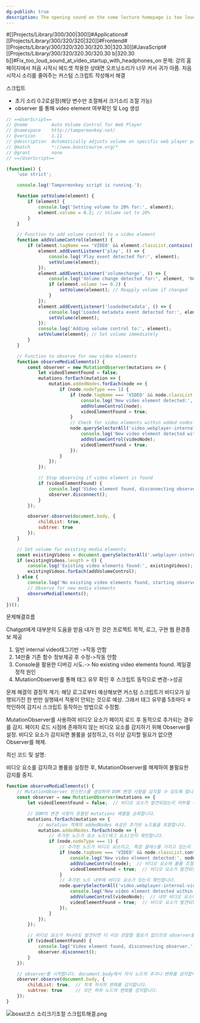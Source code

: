 ```yaml
---
dg-publish: true
description: The opening sound on the some lecture homepage is too loud and hurts my ears when I wear a headset. I wrote a custom script to reduce the sound on the first startup.
---
```

#[[Projects/Library/300/300\|300]]#Applications#[[Projects/Library/300/320/320\|320]]#Frontend#[[Projects/Library/300/320/320.30/320.30\|320.30]]#JavaScript#[[Projects/Library/300/320/320.30/320.30 b\|320.30 b]]#Fix_too_loud_sound_at_video_startup_with_headphones_on
문제: 강의 홈페이지에서 처음 시작시 헤드셋 착용한 상태면 오프닝소리가 너무 커서 귀가 아픔.
처음 시작시 소리를 줄여주는 커스텀 스크립트 작성해서 해결


스크립트
- 초기 소리 0.2로설정(해당 변수만 조절해서  크기소리 조절 가능)
- observer 를 통해 video element 여부확인 및 Log  생성
``` js
// ==UserScript==
// @name         Auto Volume Control for Web Player
// @namespace    http://tampermonkey.net/
// @version      1.11
// @description  Automatically adjusts volume on specific web player pages.
// @match        *://www.boostcourse.org/*
// @grant        none
// ==/UserScript==

(function() {
    'use strict';

    console.log('Tampermonkey script is running.');

    function setVolume(element) {
        if (element) {
            console.log('Setting volume to 20% for:', element);
            element.volume = 0.2; // Volume set to 20%
        }
    }

    // Function to add volume control to a video element
    function addVolumeControl(element) {
        if (element.tagName === 'VIDEO' && element.classList.contains('webplayer-internal-video')) {
            element.addEventListener('play', () => {
                console.log('Play event detected for:', element);
                setVolume(element);
            });
            element.addEventListener('volumechange', () => {
                console.log('Volume change detected for:', element, 'New volume:', element.volume);
                if (element.volume !== 0.2) {
                    setVolume(element); // Reapply volume if changed
                }
            });
            element.addEventListener('loadedmetadata', () => {
                console.log('Loaded metadata event detected for:', element);
                setVolume(element);
            });
            console.log('Adding volume control to:', element);
            setVolume(element); // Set volume immediately
        }
    }

    // Function to observe for new video elements
    function observeMediaElements() {
        const observer = new MutationObserver(mutations => {
            let videoElementFound = false;
            mutations.forEach(mutation => {
                mutation.addedNodes.forEach(node => {
                    if (node.nodeType === 1) {
                        if (node.tagName === 'VIDEO' && node.classList.contains('webplayer-internal-video')) {
                            console.log('New video element detected:', node);
                            addVolumeControl(node);
                            videoElementFound = true;
                        }
                        // Check for video elements within added nodes
                        node.querySelectorAll('video.webplayer-internal-video').forEach(videoNode => {
                            console.log('New video element detected within node:', videoNode);
                            addVolumeControl(videoNode);
                            videoElementFound = true;
                        });
                    }
                });
            });

            // Stop observing if video element is found
            if (videoElementFound) {
                console.log('Video element found, disconnecting observer.');
                observer.disconnect();
            }
        });

        observer.observe(document.body, {
            childList: true,
            subtree: true
        });
    }

    // Set volume for existing media elements
    const existingVideos = document.querySelectorAll('.webplayer-internal-video');
    if (existingVideos.length > 0) {
        console.log('Existing video elements found:', existingVideos);
        existingVideos.forEach(addVolumeControl);
    } else {
        console.log('No existing video elements found, starting observer.');
        // Observe for new media elements
        observeMediaElements();
    }
})();

```




문제해결흐름

Chatgpt에게 대부분의 도움을 받음 내가 한 것은 프로젝트 목적, 로그, 구현 웹 환경종보 제공

1. 일반 internal video태그기반 ->작동 안함
2. 14만줄 기존 함수 정보제공 후 수정->작동 안함
3. Console을 활용한 디버깅 시도.-> No existing video elements found. 제일결정적 원인
4. MutationObserver를 통해 태그 유무 확인 후 스크립트 동작으로 변경->성공

문제 해결의 결정적 계기:
해당 로그로부터 예상해보면 커스텀 스크립트가 비디오가 실행되기전 한 번만 실행돼서 적용이 안되는 것으로 예상. 그래서 태그 유무를 5초마다 ㅎ학인하여 감지시 스크립트 동작하는 방법으로 수정함.

MutationObserver를 사용하여 비디오 요소가 페이지 로드 후 동적으로 추가되는 경우를 감지.
페이지 로드 시점에 존재하지 않는 비디오 요소를 감지하기 위해 Observer를 설정.
비디오 요소가 감지되면 볼륨을 설정하고, 더 이상 감지할 필요가 없으면 Observer를 해제.

최신 코드 및 설명:

비디오 요소를 감지하고 볼륨을 설정한 후, MutationObserver를 해제하여 불필요한 감지를 중지.
``` js
function observeMediaElements() {
    // MutationObserver 인스턴스를 생성하여 DOM 변경 사항을 감지할 수 있도록 합니다.
    const observer = new MutationObserver(mutations => {
        let videoElementFound = false;  // 비디오 요소가 발견되었는지 여부를 추적하기 위한 변수입니다.

        // DOM의 변경 사항이 포함된 mutations 배열을 순회합니다.
        mutations.forEach(mutation => {
            // mutation 객체의 addedNodes 속성은 추가된 노드들을 포함합니다.
            mutation.addedNodes.forEach(node => {
                // 추가된 노드가 요소 노드(태그 요소)인지 확인합니다.
                if (node.nodeType === 1) {
                    // 추가된 노드가 비디오 요소이고, 특정 클래스를 가지고 있는지 확인합니다.
                    if (node.tagName === 'VIDEO' && node.classList.contains('webplayer-internal-video')) {
                        console.log('New video element detected:', node);
                        addVolumeControl(node);  // 비디오 요소에 볼륨 조절 기능을 추가합니다.
                        videoElementFound = true;  // 비디오 요소가 발견되었음을 표시합니다.
                    }
                    // 추가된 노드 내부에 비디오 요소가 있는지 확인합니다.
                    node.querySelectorAll('video.webplayer-internal-video').forEach(videoNode => {
                        console.log('New video element detected within node:', videoNode);
                        addVolumeControl(videoNode);  // 내부 비디오 요소에 볼륨 조절 기능을 추가합니다.
                        videoElementFound = true;  // 비디오 요소가 발견되었음을 표시합니다.
                    });
                }
            });
        });

        // 비디오 요소가 하나라도 발견되면 더 이상 관찰할 필요가 없으므로 observer를 해제합니다.
        if (videoElementFound) {
            console.log('Video element found, disconnecting observer.');
            observer.disconnect();
        }
    });

    // observer를 시작합니다. document.body에서 자식 노드의 추가나 변화를 감지합니다.
    observer.observe(document.body, {
        childList: true,  // 직계 자식의 변화를 감지합니다.
        subtree: true     // 모든 하위 노드의 변화를 감지합니다.
    });
}
```


![bosst코스 소리크기조절 스크립트해결.png](/img/user/images/bosst%EC%BD%94%EC%8A%A4%20%EC%86%8C%EB%A6%AC%ED%81%AC%EA%B8%B0%EC%A1%B0%EC%A0%88%20%EC%8A%A4%ED%81%AC%EB%A6%BD%ED%8A%B8%ED%95%B4%EA%B2%B0.png)